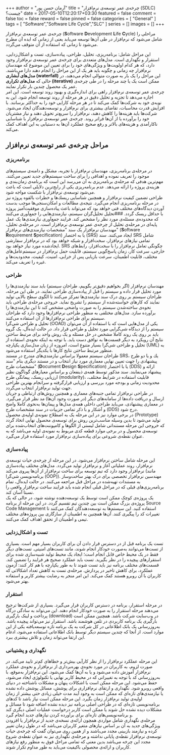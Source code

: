 +++
author = "آرمان حسن پور"
title = "چرخه‌ی عمر توسعه‌ی نرم‌افزار (SDLC) چیست؟" 
date = 2017-05-10T12:20:17+03:30
featured = false
comment = false
toc = false
reward = false
pinned = false
categories = [
	"General"
]
tags = [
    "Software","Software Life Cycle","SLC"
]
series = []
images = []
+++

چرخه‌ی عمر توسعه‌ی نرم‌افزار (**S**oftware **D**evelopment **L**ife **C**ycle) مراحلی را شامل می‌شود که نرم‌افزار در طی آن‌ها توسعه می‌یابد یعنی از زمانی که ایده آن مطرح می‌شود تا زمانی که استفاده از آن متوقف می‌گردد. 
<!--more-->
این مراحل شامل: برنامه‌ریزی، تحلیل، طراحی، پیاده‌سازی، تست و اشکال‌زدایی، استقرار و نگهداری است. مدل‌های متعددی برای چرخه‌ی عمر توسعه‌ی نرم‌افزار وجود دارد، که هر کدام اولویت‌ها و ویژگی‌های خود را برای تعیین این موضوع که مهندسان نرم‌افزار چه زمانی و چگونه باید هر یک از این مراحل را انجام دهند دارا می‌باشند. **مدل‌های آبشاری (waterfall)** این مراحل را یک بار به صورت متوالی انجام می‌دهند، در حالی که **مدل‌های تکراری (iterative)** ممکن است یک یا چند مرحله را در طی چرخه‌ی عمر یک محصول چندین بار تکرار نمایند.
<br>
چرخه‌ی عمر توسعه‌ی نرم‌افزار راهی برای اندازه‌گیری و بهبود روند توسعه است. این امر اجازه می‌دهد تا تجزیه و تحلیل دقیق در هر مرحله از روند توسعه انجام شود. این به نوبه‌ی خود به شرکت‌ها کمک می‌کند تا در هر مرحله کارایی خود را به حداکثر برسانند. با افزایش قدرت محاسبات، تقاضای بیشتری برای نرم‌افزار و توسعه‌دهندگان ایجاد می‌شود. شرکت‌ها باید هزینه‌ها را کاهش دهند، نرم‌افزار را سریع‌تر تحویل دهند و نیاز مشتریان خود را برآورده یا از آن‌ها فراتر روند. چرخه‌ی عمر توسعه‌ی نرم‌افزار با شناسایی ناکارآمدی و هزینه‌های بالاتر و رفع صحیح عملکرد آن‌ها به دستیابی به این اهداف کمک می‌کند.

## مراحل چرخه‌ی عمر توسعه‌ی نرم‌افزار

### برنامه‌ریزی
در مرحله‌ی برنامه‌ریزی، مهندسان نرم‌افزار با تجربه، مشکل و دامنه‌ی سیستم‌های موجود را تعریف نموده و اهدافی را برای ساخت سیستم‌های جدید تعیین می‌کنند. مهم‌ترین هدفی که مرحله‌ی برنامه‌ریزی به آن می‌رسد این است که برنامه‌ی زمان‌بندی و هزینه‌ی پروژه را ارائه می‌دهد. عدم برنامه‌ریزی یکی از رایج‌ترین دلایلی است که باعث می‌شود توسعه‌ی نرم‌افزار با شکست مواجه شود.
<br>
طراحی تضمین کیفیت نرم‌افزار و همچنین شناسایی ریسك‌ها و خطرات بالقوه پروژه نیز در مرحله برنامه‌ریزی انجام می‌گیرد. نتیجه‌ی مطالعات و امکان‌سنجی‌ها موجب بدست آوردن دیدگاه‌های مختلف فنی خواهد بود كه می‌تواند باعث پیاده‌سازی موفقیت‌آمیز پروژه با حداقل ریسک گردد.
###تحلیل
تحلیل‌گران سیستم، نیازمندی‌هایی را جمع‌آوری می‌کنند که محدوده‌ی مسئله‌ی مورد نظر را مشخص کند. فرایند جمع‌آوری نیازمندی‌ها یک عمل پایه‌ای در مرحله‌ی تحلیل از چرخه‌ی عمر توسعه‌ی نرم‌افزار است. در مرحله‌ی تحلیل، مهندسان نرم‌افزار یک سند "مشخصات نیازمندی‌های نرم‌افزار" (**S**oftware **R**equirement **S**pecification) یا به اختصار (SRS) ایجاد می‌کنند. سند SRS شامل تمامی نیازهای نرم‌افزار، سخت‌افزار و شبکه خواهد بود که در نرم‌افزار سفارشی ایجاد‌‌شده مورد نیاز خواهد بود. SRS چگونگی تعامل نرم‌افزار را با سخت‌افزار، رابط‌های خارجی، سرعت کار، زمان پاسخ‌گویی سیستم، قابلیت حمل نرم‌افزار در سیستم‌عامل‌های مختلف، قابلیت اطمینان‌، سرعت بازیابی پس از خرابی‌، امنیت‌، کیفیت‌، محدودیت‌ها و غیره را تعریف می‌کند.
### طراحی
مهندسان نرم‌افزار (اگر بخواهیم دقیق‌تر بگوییم، طراحان سیستم) باید سند نیازمندی‌ها را مورد تحلیل قرار داده و سیستم را قبل از پیاده‌سازی طراحی نمایند. در طی این مرحله، طراحان سیستم بر روی درک سند نیازمندی‌ها تمرکز می‌کنند تا الگوی سطح بالایی تولید نمایند که کارهای خواسته‌شده از سیستم را تشریح نماید. خروجی مرحله‌ی طراحی باید نحوه‌ی ساخته‌شدن سیستم را به صورت واضحی مشخص کند تا این نیازمندی‌ها را برآورده سازد. مدل‌های مختلفی به منظور طراحی نرم‌افزارها وجود دارد که طراحان سیستم برای طراحی نرم‌افزارها از آن استفاده می‌کنند. 
<br>
تحلیل و طراحی شی‌گرا (OOAD) یکی از مدل‌هایی است که با استفاده از آن می‌توان سیستم را از دیدگاه شی‌گرایی مورد تحلیل و طراحی قرار داد. در حالت ایده‌آل، یک گروه باید بر روی یک روند کاملا مشخص در حل مسئله و یک روش واحد برای مرتبط ساختن نتایج آن رویکرد به دیگر قسمت‌ها به توافق دست یابد. با توجه به اینکه نحوه‌ی استفاده از تحلیل و طراحی شی‌گرا بسیار متنوع است، امروزه از زبان مدل‌سازی یکپارچه (UML) به منظور مرتبط ساختن نتایج کارها با یکدیگر استفاده می‌شود.
<br>
طراحان سیستم معمولا براساس نیازمندی‌های مندرج در مستند SRS، یك و یا دو طرح پیشنهادی را جهت تعیین نهایی معماری مورد نیاز انتخاب و در مستند دیگری بنام "سند مشخصات طرح" (**D**ocument **D**esign **S**pecification) یا با اختصار (DDS) ارائه و پیشنهاد می‌نمایند. سند مذکور توسط همه‌ی ذینفعان و براساس معیارهای گوناگون نظیر ارزیابی ریسک، پیمانگی طرح (modularity)، قابلیت استفاده در شرایط مختلف، محدودیت زمانی و بودجه مورد بررسی و ارزیابی قرارگرفته و سرانجام بهترین طراحی جهت تولید نرم‌افزار انتخاب می‌گردد.
<br>
در طراحی نرم‌افزار تمامی جنبه‌های معماری و همچنین روش‌های ارتباطی و جریان ارسال و دریافت داده‌ها از سامانه‌های دیگر (در صورت وجود آن‌ها) مد نظر قرار می‌گیرد. در معماری پیشنهادی، می‌باید طراحی داخلی همه‌ی مدل‌ها و پیمان‌ها به‌نحوی کاملا واضح و آشکار و با ذکر تمامی جزییات در سند مشخصات طرح (DDS) درج شود.
<br>
در برخی موارد نیز در این مرحله یک به اصطلاح نمونه‌ی اولیه‌ی محصول (Prototype) تولید می‌شود تا بدین وسیله مناسب‌ترین روش برای توسعه‌‌ی محصول نهایی اتخاذ گردد که خروجی این مرحله مستنداتی شامل لیستی از الگوها و کامپوننت‌های انتخاب‌شده برای توسعه‌ی محصول و در برخی موارد قطعه‌ کدی مربوط به نمونه‌ی اولیه می‌باشد که به عنوان نقطه‌ی شروعی برای پیاده‌سازی نرم‌افزار مورد استفاده قرار می‌گیرد.
### پیاده‌سازی
این مرحله شامل ساختن نرم‌افزار می‌شود. در این مرحله از چرخه‌ی حیات توسعه‌ی نرم‌افزار، روند عملیاتی آغاز و نرم‌افزار تولید می‌گردد. مدل‌های مختلف پیاده‌سازی نرم‌افزار وجود دارد که تیم توسعه برای ساخت نرم‌افزار از آن‌ها پیروی می‌کند (مانند برنامه‌نویسی شی‌گرا (OOP)). مهندسین نرم‌افزار تخصصی برای درک بهتر ساخت‌وساز به مستندات تهیه‌شده در مراحل قبل مراجعه می‌کنند. در حالت ایده‌آل، تمام برنامه‌ریزی‌های قبلی که در مراحل قبلی انجام شده باید فرایند ساخت نرم‌افزار واقعی را نسبتا آسان کند. 
<br>
یک پروژه‌ی کوچک ممکن است توسط یک توسعه‌دهنده نوشته شود، در حالی که یک پروژه‌ی بزرگ ممکن است بین چندین تیم تقسیم گردد. در این مرحله از برنامه Source Code Management استفاده کنید. این سیستم‌ها به توسعه‌دهندگان کمک می‌کنند تا تغییرات کد را پیگیری کنند. آن‌ها همچنین به اطمینان از سازگاری بین پروژه‌های مختلف تیمی و اطمینان از تحقق اهداف کمک می‌کنند.
### تست و اشکال‌زدایی
تست یک برنامه قبل از در دسترس قرار دادن آن برای کاربران بسیار مهم است. بسیاری از تست‌ها می‌توانند به‌صورت خودکار انجام شوند، مانند تست‌های امنیتی. تست‌های دیگر فقط در یک محیط خاص قابل انجام است؛ ایجاد یک محیط تولید شبیه‌سازی شده برای استقرارهای پیچیده را در نظر بگیرید. تست باید عملکرد صحیح هر فرایند را تضمین کند. قسمت‌های مختلف برنامه نیز باید تست شوند تا به طور یکپارچه با هم کار کنند: آزمون عملکرد، برای کاهش تاخیر در پردازش. مرحله‌ی تست به کاهش تعداد اشکالاتی که کاربران با آن روبرو هستند کمک می‌کند. این امر منجر به رضایت بیشتر کاربر و استفاده بهتر می‌شود.
### استقرار
در مرحله استقرار، برنامه در دسترس کاربران قرار می‌گیرد. بسیاری از شرکت‌ها ترجیح می‌دهند مرحله استقرار را به صورت خودکار انجام دهند. این می‌تواند به سادگی درگاه پرداخت و لینک بارگیری (download) در وب‌سایت شرکت باشد. همچنین ممکن است بارگیری یک برنامه کاربردی در تلفن هوشمند باشد. استقرار نیز می‌تواند پیچیده باشد. به‌روزرسانی یک بانک اطلاعاتی در کل شرکت به یک برنامه تازه توسعه‌یافته یکی از این موارد است. از آنجا که چندین سیستم دیگر توسط بانک اطلاعاتی استفاده می‌شود، ادغام این ارتقا می‌تواند زمان و تلاش بیشتری ببرد.
<br>
### نگهداری و پشتیبانی
این مرحله عملکرد نرم‌افزار را از نظر کارآیی بیش‌تر و خطاهای کم‌تر تایید می‌کند. در صورت لزوم، به کاربران در مورد نحوه‌ی بهره‌برداری از نرم‌افزار و نحوه‌ی عملکرد نرم‌افزار آموزش داده می‌شود و یا به آن‌ها کمک می‌شود. این نرم‌افزار به‌موقع، با به‌روزرسانی کد با توجه به تغییراتی که در محیط کاربر نهایی یا تکنولوژی ایجاد می‌شود، حفظ می‌شود. این مرحله ممکن است با اشکالات پنهان و مشکلات ناشناخته در دنیای واقعی روبرو شود.
نگهداری و ارتقای نرم‌افزاری برای پوشش، مسائل پوشش داده‌ نشده یا نیازمندی‌های تازه‌ای که ممکن است به وجود آیند مدت خیلی زیادی حتی بیشتر از زمان اولیه‌ی تولید نرم‌افزار زمان بگیرد. این مرحله ممکن است نیاز باشد تا کدهای برنامه‌نویسی تازه‌ای که در طراحی اصلی برنامه نیز دیده نشده اضافه شود تا مسائل و مشکلات دیده‌ نشده حل شوند یا ممکن است کاربر درخواست عملیات اصلی دیگری کند و برنامه‌نویسی‌های تازه‌ای برای برآورده کردن نیازهای جدید انجام گیرد.
<br>
مرحله‌ی نگهداری شامل مواردی همچون ارائه‌ی نسخه‌ی جدید از نرم‌افزار یا افزودن ویژگی‌های جدید به آن بر اساس نیازهای متغیر کاربران می‌باشد که در طول زمان تغییر کرده و نیازمند بازبینی مجدد می‌باشند و از همین روی می‌توان گفت که چرخه‌ی حیات توسعه‌ی نرم‌افزار نقطه‌ی پایانی نداشته و مرحله‌ی نگهداری نیز به عنوان نقطه‌ی شروع مجدد این چرخه می‌باشد بدین معنی که تمامی مراحل فوق به منظور رفع نیازهای کاربران و ارائه‌ی محصولی باکیفیت می‌باید به طور مداوم تکرار شوند.

